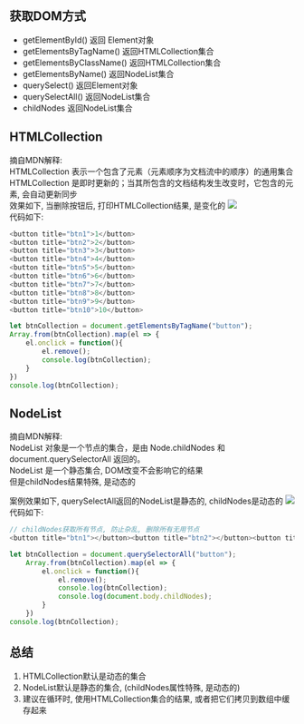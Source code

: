 ## 获取DOM方式
* getElementById() 返回 Element对象
* getElementsByTagName() 返回HTMLCollection集合
* getElementsByClassName() 返回HTMLCollection集合
* getElementsByName() 返回NodeList集合
* querySelect() 返回Element对象
* querySelectAll() 返回NodeList集合
* childNodes 返回NodeList集合
## HTMLCollection
摘自MDN解释: <br>
HTMLCollection 表示一个包含了元素（元素顺序为文档流中的顺序）的通用集合 <br>
HTMLCollection 是即时更新的；当其所包含的文档结构发生改变时，它包含的元素, 会自动更新同步<br>
效果如下, 当删除按钮后, 打印HTMLCollection结果, 是变化的
![](/webFront/Snipaste_2020-04-15_22-21-51.png) <br>
代码如下:

``` js
<button title="btn1">1</button>
<button title="btn2">2</button>
<button title="btn3">3</button>
<button title="btn4">4</button>
<button title="btn5">5</button>
<button title="btn6">6</button>
<button title="btn7">7</button>
<button title="btn8">8</button>
<button title="btn9">9</button>
<button title="btn10">10</button>

let btnCollection = document.getElementsByTagName("button");
Array.from(btnCollection).map(el => {
    el.onclick = function(){
        el.remove();
        console.log(btnCollection);
    }
})
console.log(btnCollection);
```
## NodeList
摘自MDN解释: <br>
NodeList 对象是一个节点的集合，是由 Node.childNodes 和 document.querySelectorAll 返回的。<br>NodeList 是一个静态集合, DOM改变不会影响它的结果 <br>但是childNodes结果特殊, 是动态的 <br>

案例效果如下, querySelectAll返回的NodeList是静态的, childNodes是动态的
![](/webFront/Snipaste_2020-04-15_22-28-56.png)
代码如下:

``` js
// childNodes获取所有节点, 防止杂乱, 删除所有无用节点
<button title="btn1"></button><button title="btn2"></button><button title="btn3"></button><button title="btn4"></button><button title="btn5"></button><button title="btn6"></button><button title="btn7"></button><button title="btn8"></button><button title="btn9"></button><button title="btn10"></button>

let btnCollection = document.querySelectorAll("button");
    Array.from(btnCollection).map(el => {
        el.onclick = function(){
            el.remove();
            console.log(btnCollection);
            console.log(document.body.childNodes);
        }
    })
console.log(btnCollection);
```
## 总结
1. HTMLCollection默认是动态的集合
2. NodeList默认是静态的集合, (childNodes属性特殊, 是动态的)
3. 建议在循环时, 使用HTMLCollection集合的结果, 或者把它们拷贝到数组中缓存起来
